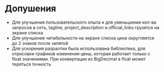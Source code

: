 # Допушения
* Для улучшения пользовательского опыта и для уменьшения кол-ва запросов в сеть, tagline, project_description и official_links грузятся на экране списка
* Для улучшения читабельности на экране списка цена округляется до 2 знаков после запятой
* Для ускорения разраотки была использована библиотека, для отрисовки графиков изменения цены, которая работает только с float значениями. При конвертации из BigDecimal в float может теряться точность